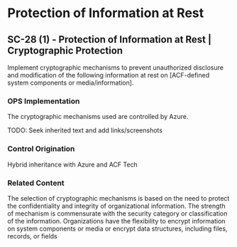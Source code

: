 # Protection of Information at Rest
## SC-28 (1) - Protection of Information at Rest | Cryptographic Protection

Implement cryptographic mechanisms to prevent unauthorized disclosure and modification of the following information at rest on [ACF-defined system components or media/information].

### OPS Implementation

The cryptographic mechanisms used are controlled by Azure.

TODO: Seek inherited text and add links/screenshots

### Control Origination

Hybrid inheritance with Azure and ACF Tech

### Related Content

The selection of cryptographic mechanisms is based on the need to protect the confidentiality and integrity of organizational information. The strength of mechanism is commensurate with the security category or classification of the information. Organizations have the flexibility to encrypt information on system components or media or encrypt data structures, including files, records, or fields
